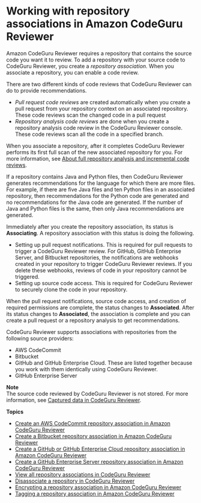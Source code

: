 # Working with repository associations in Amazon CodeGuru Reviewer<a name="working-with-repositories"></a>

Amazon CodeGuru Reviewer requires a repository that contains the source code you want it to review\. To add a repository with your source code to CodeGuru Reviewer, you create a *repository association*\. When you associate a repository, you can enable a code review\.

There are two different kinds of code reviews that CodeGuru Reviewer can do to provide recommendations\.
+ *Pull request code reviews* are created automatically when you create a pull request from your repository context on an associated repository\. These code reviews scan the changed code in a pull request
+ *Repository analysis code reviews* are done when you create a repository analysis code review in the CodeGuru Reviewer console\. These code reviews scan all the code in a specified branch\.

When you associate a repository, after it completes CodeGuru Reviewer performs its first full scan of the new associated repository for you\. For more information, see [About full repository analysis and incremental code reviews](repository-analysis-vs-pull-request.md)\.

 If a repository contains Java and Python files, then CodeGuru Reviewer generates recommendations for the language for which there are more files\. For example, if there are five Java files and ten Python files in an associated repository, then recommendations for the Python code are generated and no recommendations for the Java code are generated\. If the number of Java and Python files is the same, then only Java recommendations are generated\. 

 Immediately after you create the repository association, its status is **Associating**\. A repository association with this status is doing the following\. 
+ Setting up pull request notifications\. This is required for pull requests to trigger a CodeGuru Reviewer review\. For GitHub, GitHub Enterprise Server, and Bitbucket repositories, the notifications are webhooks created in your repository to trigger CodeGuru Reviewer reviews\. If you delete these webhooks, reviews of code in your repository cannot be triggered\. 
+ Setting up source code access\. This is required for CodeGuru Reviewer to securely clone the code in your repository\. 

When the pull request notifications, source code access, and creation of required permissions are complete, the status changes to **Associated**\. After its status changes to **Associated**, the association is complete and you can create a pull request or a repository analysis to get recommendations\. 

 CodeGuru Reviewer supports associations with repositories from the following source providers: 
+  AWS CodeCommit 
+  Bitbucket 
+  GitHub and GitHub Enterprise Cloud\. These are listed together because you work with them identically using CodeGuru Reviewer\. 
+  GitHub Enterprise Server 

**Note**  
 The source code reviewed by CodeGuru Reviewer is not stored\. For more information, see [Captured data in CodeGuru Reviewer](data-protection.md#data-captured)\. 

**Topics**
+ [Create an AWS CodeCommit repository association in Amazon CodeGuru Reviewer](create-codecommit-association.md)
+ [Create a Bitbucket repository association in Amazon CodeGuru Reviewer](create-bitbucket-association.md)
+ [Create a GitHub or GitHub Enterprise Cloud repository association in Amazon CodeGuru Reviewer](create-github-association.md)
+ [Create a GitHub Enterprise Server repository association in Amazon CodeGuru Reviewer](create-github-enterprise-association.md)
+ [View all repository associations in CodeGuru Reviewer](repository-association-view-all.md)
+ [Disassociate a repository in CodeGuru Reviewer](disassociate-repository-association.md)
+ [Encrypting a repository association in Amazon CodeGuru Reviewer](encrypt-repository-association.md)
+ [Tagging a repository association in Amazon CodeGuru Reviewer](tag-repository-association.md)
